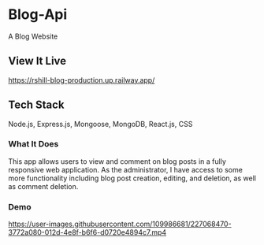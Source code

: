 # Blog-Api

A Blog Website

## View It Live
https://rshill-blog-production.up.railway.app/

## Tech Stack

Node.js, Express.js, Mongoose, MongoDB, React.js, CSS

### What It Does

This app allows users to view and comment on blog posts in a fully responsive web application. As the administrator, I have access to some more functionality including blog post creation, editing, and deletion, as well as comment deletion.

### Demo


https://user-images.githubusercontent.com/109986681/227068470-3772a080-012d-4e8f-b6f6-d0720e4894c7.mp4

